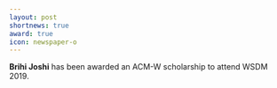 ```yaml
---
layout: post
shortnews: true
award: true
icon: newspaper-o
---
```

<b>Brihi Joshi</b> has been awarded an ACM-W scholarship to attend WSDM 2019.